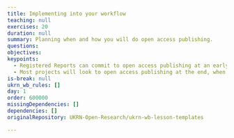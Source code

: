 ```yaml
---
title: Implementing into your workflow
teaching: null
exercises: 20
duration: null
summary: Planning when and how you will do open access publishing.
questions:
objectives:
keypoints:
  - Registered Reports can commit to open access publishing at an early stage.
  - Most projects will look to open access publishing at the end, when approaching journals.
is-break: null
ukrn_wb_rules: []
day: 1
order: 600000
missingDependencies: []
dependencies: []
originalRepository: UKRN-Open-Research/ukrn-wb-lesson-templates

---
```


